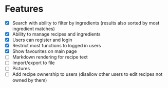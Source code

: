 # Features
- [x] Search with ability to filter by ingredients (results also sorted by most ingredient matches)
- [x] Ability to manage recipes and ingredients
- [x] Users can register and login
- [x] Restrict most functions to logged in users
- [x] Show favourites on main page
- [ ] Markdown rendering for recipe text
- [ ] Import/export to file
- [ ] Pictures
- [ ] Add recipe ownership to users (disallow other users to edit recipes not owned by them)
